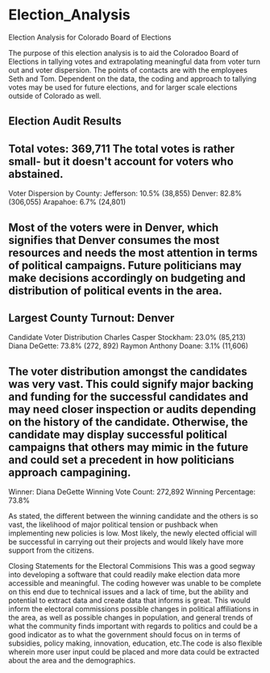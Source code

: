 # Election_Analysis
Election Analysis for Colorado Board of Elections

The purpose of this election analysis is to aid the Coloradoo Board of Elections in tallying votes and extrapolating
meaningful data from voter turn out and voter dispersion. The points of contacts are with the employees Seth and Tom.
Dependent on the data, the coding and approach to tallying votes may be used for future elections, and for larger scale elections
outside of Colorado as well. 

Election Audit Results
----------------------------------
Total votes: 369,711
The total votes is rather small- but it doesn't account for voters who abstained.
----------------------------------
Voter Dispersion by County:
Jefferson: 10.5% (38,855)
Denver: 82.8% (306,055)
Arapahoe: 6.7% (24,801)

Most of the voters were in Denver, which signifies that Denver consumes the most resources and needs the most attention in
terms of political campaigns. Future politicians may make decisions accordingly on budgeting and distribution of political events in the area.
----------------------------------
Largest County Turnout: Denver
----------------------------------
Candidate Voter Distribution
Charles Casper Stockham: 23.0% (85,213)
Diana DeGette: 73.8% (272, 892)
Raymon Anthony Doane: 3.1% (11,606)

The voter distribution amongst the candidates was very vast. This could signify major backing and funding for the successful candidates and may need
closer inspection or audits depending on the history of the candidate. Otherwise, the candidate may display successful political campaigns that
others may mimic in the future and could set a precedent in how politicians approach campagining. 
-----------------------------------
Winner: Diana DeGette
Winning Vote Count: 272,892
Winning Percentage: 73.8%

As stated, the different between the winning candidate and the others is so vast, the likelihood of major political tension or pushback when 
implementing new policies is low. Most likely, the newly elected official will be successful in carrying out their projects and would likely 
have more support from the citizens.

Closing Statements for the Electoral Commisions
This was a good segway into developing a software that could readily make election data more accessible
and meaningful. The coding however was unable to be complete on this end due to technical issues and a lack of time,
but the ability and potential to extract data and create data that informs is great. This would inform the electoral commissions
possible changes in political affiliations in the area, as well as possible changes in population, and general trends of 
what the community finds important with regards to politics and could be a good indicator as to what the government should focus on
in terms of subsidies, policy making, innovation, education, etc.The code is also flexible wherein more user input could be placed and more data could be extracted about the area and the demographics.
